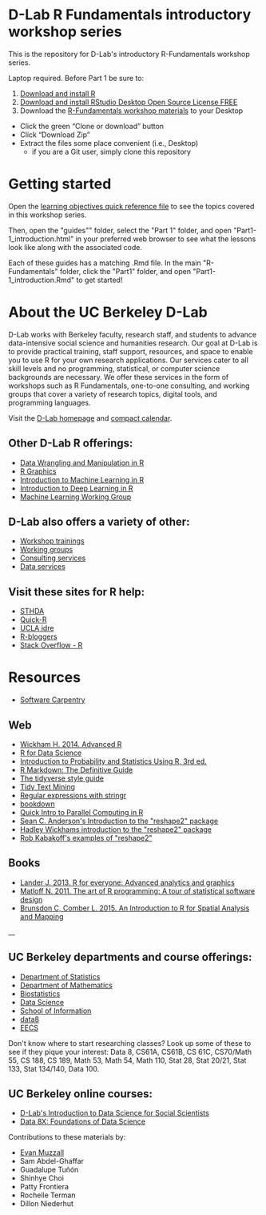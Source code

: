 # D-Lab R Fundamentals introductory workshop series  

This is the repository for D-Lab's introductory R-Fundamentals workshop series.  

Laptop required. Before Part 1 be sure to:  
1) [Download and install R](https://cloud.r-project.org/)  
2) [Download and install RStudio Desktop Open Source License FREE](https://www.rstudio.com/products/rstudio/download/)  
3) Download the [R-Fundamentals workshop materials](https://github.com/dlab-berkeley/R-Fundamentals) to your Desktop  

* Click the green “Clone or download” button  
* Click “Download Zip”  
* Extract the files some place convenient (i.e., Desktop)  
  * if you are a Git user, simply clone this repository

# Getting started

Open the [learning objectives quick reference file](https://github.com/dlab-berkeley/R-Fundamentals/blob/master/images/Quick_reference.md) to see the topics covered in this workshop series. 

Then, open the "guides"" folder, select the "Part 1" folder, and open "Part1-1_introduction.html" in your preferred web browser to see what the lessons look like along with the associated code. 

Each of these guides has a matching .Rmd file. In the main "R-Fundamentals" folder, click the "Part1" folder, and open "Part1-1_introduction.Rmd" to get started! 

# About the UC Berkeley D-Lab

D-Lab works with Berkeley faculty, research staff, and students to advance data-intensive social science and humanities research. Our goal at D-Lab is to provide practical training, staff support, resources, and space to enable you to use R for your own research applications. Our services cater to all skill levels and no programming, statistical, or computer science backgrounds are necessary. We offer these services in the form of workshops such as R Fundamentals, one-to-one consulting, and working groups that cover a variety of research topics, digital tools, and programming languages.  

Visit the [D-Lab homepage](http://dlab.berkeley.edu/) and [compact calendar](http://dlab.berkeley.edu/calendar-node-field-date). 

## Other D-Lab R offerings:  

* [Data Wrangling and Manipulation in R](https://github.com/dlab-berkeley/R-wrang)  
* [R Graphics](https://github.com/dlab-berkeley/R-graphics)  
* [Introduction to Machine Learning in R](https://github.com/dlab-berkeley/Machine-Learning-in-R)  
* [Introduction to Deep Learning in R](https://github.com/dlab-berkeley/Deep-Learning-in-R)  
* [Machine Learning Working Group](https://github.com/dlab-berkeley/MachineLearningWG)  

## D-Lab also offers a variety of other:  

* [Workshop trainings](http://dlab.berkeley.edu/training)    
* [Working groups](http://dlab.berkeley.edu/working-groups)  
* [Consulting services](http://dlab.berkeley.edu/consulting)  
* [Data services](http://dlab.berkeley.edu/data-resources)  

## Visit these sites for R help:  

* [STHDA](http://www.sthda.com/english/)  
* [Quick-R](http://statmethods.net/)  
* [UCLA idre](https://stats.idre.ucla.edu/r/)  
* [R-bloggers](https://www.r-bloggers.com/)  
* [Stack Overflow - R](http://stackoverflow.com/questions/tagged/r)  

# Resources  

* [Software Carpentry](https://swcarpentry.github.io/)  

## Web

* [Wickham H. 2014. Advanced R](http://adv-r.had.co.nz/)  
* [R for Data Science](http://r4ds.had.co.nz/)  
* [Introduction to Probability and Statistics Using R, 3rd ed.](https://cran.r-project.org/web/packages/IPSUR/vignettes/IPSUR.pdf)  
* [R Markdown: The Definitive Guide](https://bookdown.org/yihui/rmarkdown/)  
* [The tidyverse style guide](http://style.tidyverse.org/)  
* [Tidy Text Mining](https://www.tidytextmining.com/tidytext.html)
* [Regular expressions with stringr](https://stringr.tidyverse.org/articles/regular-expressions.html)
* [bookdown](https://bookdown.org/)  
* [Quick Intro to Parallel Computing in R](https://nceas.github.io/oss-lessons/parallel-computing-in-r/parallel-computing-in-r.html)  
* [Sean C. Anderson's Introduction to the "reshape2" package](http://seananderson.ca/2013/10/19/reshape.html)  
* [Hadley Wickhams introduction to the "reshape2" package](http://had.co.nz/reshape/introduction.pdf) 
* [Rob Kabakoff's examples of "reshape2"](http://www.statmethods.net/management/reshape.html)  

## Books

* [Lander J. 2013. R for everyone: Advanced analytics and graphics](http://www.jaredlander.com/r-for-everyone/)  
* [Matloff N. 2011. The art of R programming: A tour of statistical software design](https://www.nostarch.com/artofr.htm)  
* [Brunsdon C, Comber L. 2015. An Introduction to R for Spatial Analysis and Mapping](https://us.sagepub.com/en-us/nam/an-introduction-to-r-for-spatial-analysis-and-mapping/book241031)

__  

## UC Berkeley departments and course offerings:

* [Department of Statistics](http://statistics.berkeley.edu/)  
* [Department of Mathematics](https://math.berkeley.edu/)  
* [Biostatistics](http://sph.berkeley.edu/areas-study/biostatistics)  
* [Data Science](http://data.berkeley.edu/)  
* [School of Information](https://datascience.berkeley.edu/)  
* [data8](http://data8.org/sp17/)  
* [EECS](https://cs.berkeley.edu/)  

Don't know where to start researching classes? Look up some of these to see if they pique your interest: Data 8, CS61A, CS61B, CS 61C, CS70/Math 55, CS 188, CS 189, Math 53, Math 54, Math 110, Stat 28, Stat 20/21, Stat 133, Stat 134/140, Data 100.  

## UC Berkeley online courses:  

* [D-Lab's Introduction to Data Science for Social Scientists](https://campus.sagepub.com/introduction-to-data-science-for-social-scientists#introduction-to-data-science-for-social-scientists/intro)
* [Data 8X: Foundations of Data Science](https://data.berkeley.edu/education/data-8x)  

Contributions to these materials by:  
* [Evan Muzzall](https://dlab.berkeley.edu/people/evan-muzzall)  
* Sam Abdel-Ghaffar  
* Guadalupe Tuñón  
* Shinhye Choi  
* Patty Frontiera  
* Rochelle Terman  
* Dillon Niederhut  
